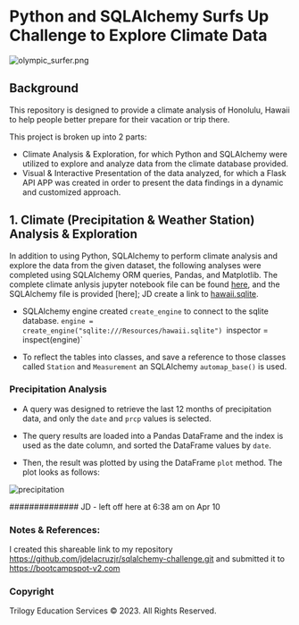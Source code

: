 # Python and SQLAlchemy Surfs Up Challenge to Explore Climate Data

![olympic_surfer.png](Images/olympic_surfer.png)
## Background

This repository is designed to provide a climate analysis of Honolulu, Hawaii to help people better prepare for their vacation or trip there.

This project is broken up into 2 parts: 
- Climate Analysis & Exploration, for which Python and SQLAlchemy were utilized to explore and analyze data from the climate database provided.  
- Visual & Interactive Presentation of the data analyzed, for which a Flask API APP was created in order to present the data findings in a dynamic and customized approach.

## 1. Climate (Precipitation & Weather Station) Analysis & Exploration

In addition to using Python, SQLAlchemy to perform climate analysis and explore the data from the given dataset, the following analyses were completed using SQLAlchemy ORM queries, Pandas, and Matplotlib. The complete climate anlysis jupyter notebook file can be found [here](climate_ipynb), and the SQLAlchemy file is provided [here]; JD create a link to [hawaii.sqlite](Resources/hawaii.sqlite).

* SQLAlchemy engine created `create_engine` to connect to the sqlite database. ` engine = create_engine("sqlite:///Resources/hawaii.sqlite") 
`inspector = inspect(engine)`

* To reflect the tables into classes, and save a reference to those classes called `Station` and `Measurement` an SQLAlchemy `automap_base()` is used.

### <a name="Precipitation_Analysis"></a> Precipitation Analysis

* A query was designed to retrieve the last 12 months of precipitation data, and only the `date` and `prcp` values is selected.

* The query results are loaded into a Pandas DataFrame and the index is used as the date column, and sorted the DataFrame values by `date`.

* Then, the result was plotted by using the DataFrame `plot` method. The plot looks as follows:

 ![precipitation](Images/Precipitation_Plot.png)

############## JD - left off here at 6:38 am on Apr 10

### Notes & References:

  I created this shareable link to my repository <https://github.com/jdelacruzjr/sqlalchemy-challenge.git> and submitted it to <https://bootcampspot-v2.com>
### Copyright

Trilogy Education Services © 2023. All Rights Reserved.